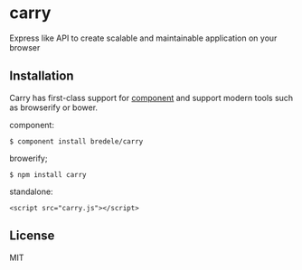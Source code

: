 
# carry

  Express like API to create scalable and maintainable application on your browser

## Installation

Carry has first-class support for [component](http://github.com/component) and support modern tools such as browserify or bower.

component:

    $ component install bredele/carry

browerify;

    $ npm install carry

standalone:

    <script src="carry.js"></script>

## License

  MIT
